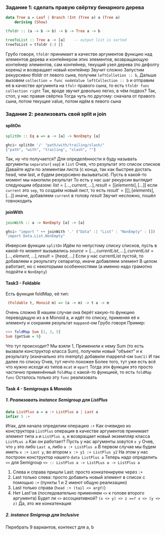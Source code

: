 ### Задание 1: сделать правую свёртку бинарного дерева

```Haskell
data Tree a = Leaf | Branch !Int (Tree a) a (Tree a)
	deriving (Show)
```
```Haskell
tfoldr :: (a -> b -> b) -> b -> Tree a -> b
```
```Haskell
treeToList :: Tree a -> [a]    -- output list is sorted
treeToList = tfoldr (:) []
```
Грубо говоря, `tfoldr` принимает в качестве аргументов функцию над элементов дерева и контейнером этих элементов, возвращающую контейнер элементов, сам контейнер, текущий узел дерева (по дефолту корень) и возвращает новый контейнер
Звучит сложно
Запустим рекурсивно tfoldr от левого сына, получим 
`leftColletion :: b`,
Дальше вызовем `collection = func nodeValue leftCollection :: b` и отправим её в качестве аргумента на `tfolr` правого сына, то есть `tfoldr func collection right`
Так, вроде звучит довольно легко, в чём подвох?
Так, стоп, у нас правая свёртка
Тогда чуть по другому: сначала от правого сына, потом текущее value, потом идём в левого сына

### Задание 2: реализовать свой split и join
#### splitOn

```Haskell
splitOn :: Eq a => a -> [a] -> NonEmpty [a]
```
```Haskell
ghci> splitOn '/' "path/with/trailing/slash/"
["path", "with", "trailing", "slash", ""]
```
Так, ну что получается? Для определённости я буду называть аргументы `separator`( `sep`) и `list`
Очев, что результат это список списков
Давайте идти по элементам листа (с конца, так как быстрее достать head, чем last, и будем рекурсивно вызываться). Пусть в какой-то момент мы накопили результат 
То есть у нас шаг рекурсии выглядит следующим образом:
$list = [..., current, ...], result = [[elements], [...]]$
если `current` это `sep`, то создаём новый лист, то есть $result' = [[], [elements], [...]]$
иначе, добавляем `current` в голову $result$
Звучит несложно, пошёл говнокодить
#### joinWith
```Haskell
joinWith :: a -> NonEmpty [a] -> [a]
```
```Haskell
ghci> "import " ++ joinWith '.' ("Data" :| "List" : "NonEmpty" : [])
"import Data.List.NonEmpty"
```
Инверсия функции `splitOn`
Идём по непустому списку списков, пусть в какой-то момент вызывались
$source = [..., currentList, ...], currentList = [..., element, ...], result = [head, ...]$
Если у нас currentList пустой, то добавляем к результату сепаратор, иначе добавляем элемент
В целом работает, но с некоторыми особенностями (а именно надо грамотно подойти к `NonEmpty`)

#### Task3 - Foldable
Есть функция foldMap, её тип: 
```Haskell
 (Foldable t, Monoid m) => (a -> m) -> t a -> m
```
Очень сложно
В нашем случае она берёт какую-то функцию переводящую из a в Monoid a, и идёт по списку, применяя её к элементу и сохраняя результат `mappend`-ом
Грубо говоря
Пример:
```Haskell
>>> foldMap Sum [1, 3, 5] 
Sum {getSum = 9}
```
Что тут происходит?
Мы взяли 1, Применили к нему Sum (то есть вызвали конструктор класса Sum), получили новый "объект" и к результату (изначально это mempty) добавили mappend-ом `Sum(1)`
И так далее по списку
Очев, тут нечто похожее
Более того, тут уже есть всё что нужно исходя из типов `mcat` и `epart`
Тогда эти функции это просто частично применённый `foldMap`  с какой-то функцией, то есть `foldMap func`
Осталось только эту `func` реализовать
#### Task 4 - Semigroups & Monoids

##### 1. Реализовать instance Semigroup для ListPlus
```Haskell
data ListPlus a = a :+ ListPlus a | Last a
infixr 5 :+
```
Итак, для начала определим операцию `:+`
Как очевидно из конструктора `ListPlus` операция в качестве аргументов принимает элемент типа `a` и `ListPlus a`, и возвращает новый экземпляр класса `ListPLus a`
Как он работает? Пусть у нас аргументы зовутся `x y`
Очев, что `y` это либо `Last a`, либо `a :+ ListPlus a`
В первом случае мы будем иметь `x :+ Last y`, во втором `x :+ y1 :+ ListPlus y2`
На этом у нас построен конструктор нашего `data ListPlus a`
Теперь надо определить `<>` для Semigroup
`<> :: ListPlus a -> ListPLus a -> ListPlus a`
1. Слева и справа пришли Last: просто конкатенируем через `:+`
2. Last только слева: просто добавить новый элемент в список с помощью  `:+` (пункты 1 и 2 имеют общую реализацию)
3. Last только справа (`head :+ (tail <> argY)`)
4. Нет Last'ов (последовательно применяем `<>` к голове второго аргумента)
Будет ли `<>` ассоциативной?
`(x <> y) <> z ==? x <> (y <> z)`
Да, это же конкатенация
##### 2. instance Smigroup для Inclusive
Перебрать 9 вариантов, контекст для a, b


